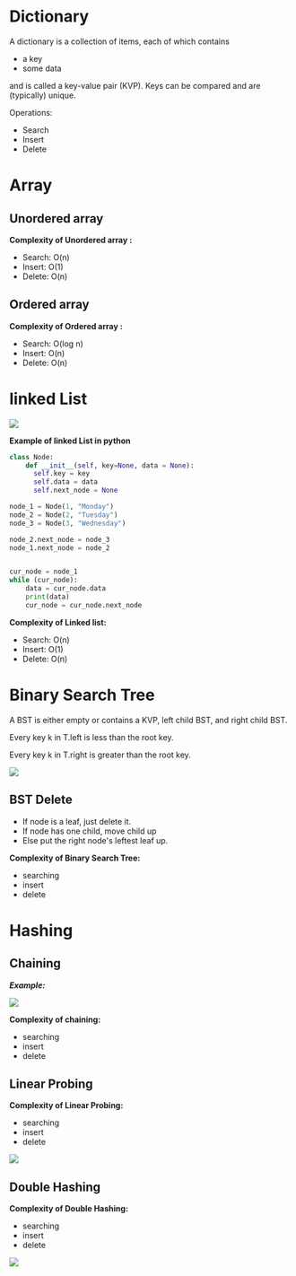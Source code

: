 # Dictionary

A dictionary is a collection of items, each of which contains
* a key
* some data

and is called a key-value pair (KVP). Keys can be compared and are (typically) unique.

Operations:
- Search
- Insert
- Delete

# Array
## Unordered array 
**Complexity of Unordered array :**
- Search:  O(n)
- Insert: O(1)
- Delete: O(n)

## Ordered array
**Complexity of Ordered array :**
- Search:  O(log n)
- Insert: O(n)
- Delete: O(n)

# linked List

<img src="04.png" />

**Example of linked List in python**

```python
class Node:
    def __init__(self, key=None, data = None):
      self.key = key
      self.data = data
      self.next_node = None

node_1 = Node(1, "Monday")
node_2 = Node(2, "Tuesday")
node_3 = Node(3, "Wednesday")

node_2.next_node = node_3
node_1.next_node = node_2


cur_node = node_1
while (cur_node):
    data = cur_node.data
    print(data)
    cur_node = cur_node.next_node
```

**Complexity of Linked list:**
- Search:  O(n)
- Insert: O(1)
- Delete: O(n)


# Binary Search Tree
A BST is either empty or contains a KVP, left child BST, and right child BST.

Every key k in T.left is less than the root key.

Every key k in T.right is greater than the root key.

<img src="03.png" />

## BST Delete
- If node is a leaf, just delete it.
- If node has one child, move child up
- Else put the right node's leftest leaf up.

**Complexity of Binary Search Tree:**
- searching
- insert
- delete

# Hashing

## Chaining

***Example:***

<img src="01.png" />

**Complexity of chaining:**
- searching
- insert
- delete

## Linear Probing

**Complexity of Linear Probing:**
- searching
- insert
- delete

<img src="01.png" />

## Double Hashing

**Complexity of Double Hashing:**
- searching
- insert
- delete

<img src="02.png" />




